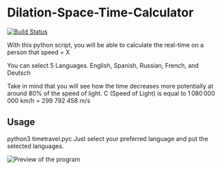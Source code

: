 # Dilation-Space-Time-Calculator

[![Build Status](https://travis-ci.org/XaviFortes/Dilation-Space-Time-Calculator.svg?branch=master)](https://travis-ci.org/XaviFortes/Dilation-Space-Time-Calculator)

With this python script, you will be able to calculate the real-time on a person that speed = X

You can select 5 Languages.
English, Spanish, Russian, French, and Deutsch

Take in mind that you will see how the time decreases more potentially at around 80% of the speed of light. C (Speed of Light) is equal to 1 080 000 000 km/h = 299 792 458 m/s

## Usage
python3 timetravel.pyc
Just select your preferred language and put the selected languages.

![Preview of the program](https://lh5.googleusercontent.com/yP3u5sMT55iKRVgNvZpMbYO9IXzjdKswr6Py_QDlOH-5tmqhEbeOBWHr-8FHrsusJo0-47im2FnANA=w1920-h987)
